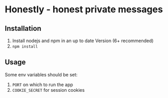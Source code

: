 # Honestly - honest private messages

## Installation
1. Install nodejs and npm in an up to date Version (6+ recommended)
2. `npm install`

## Usage
Some env variables should be set:
1. `PORT` on which to run the app
2. `COOKIE_SECRET` for session cookies